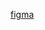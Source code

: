 
[figma](https://www.figma.com/file/g94TeUnxumyzmFRletaqF7/Whoami?type=design&node-id=0%3A1&mode=design&t=62On99LEFWE6qNX4-1)
